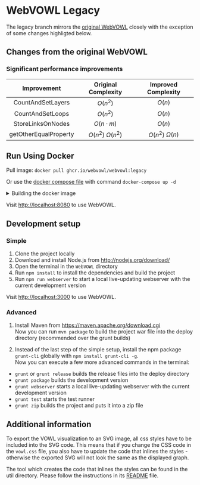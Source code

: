# WebVOWL Legacy
The legacy branch mirrors the [original WebVOWL](https://github.com/VisualDataWeb/WebVOWL) closely with the exception of some changes highligted below.

## Changes from the original WebVOWL

### Significant performance improvements
Improvement | Original Complexity | Improved Complexity
:---: | :---: | :---:
CountAndSetLayers | $O(n^2)$ | $O(n)$
CountAndSetLoops | $O(n^2)$ | $O(n)$
StoreLinksOnNodes | $O(n \cdot m)$ | $O(n)$
getOtherEqualProperty | $O(n^2)$ $\Omega(n^2)$ | $O(n^2)$ $\Omega(n)$

## Run Using Docker
Pull image: `docker pull ghcr.io/webvowl/webvowl:legacy`  

Or use the [docker compose file](/docker-compose.yml) with command `docker-compose up -d`

<details>
<summary>Building the docker image</summary>
Make sure you are inside the `WebVOWL` directory and you have Docker installed.  
Run the following command to build the docker image:

`docker build . -t webvowl:legacy_dev`

Run the following command to run WebVOWL at port 8080.

`docker-compose up -d`
</details>

Visit [http://localhost:8080](http://localhost:8080) to use WebVOWL.

## Development setup

### Simple
1. Clone the project locally
2. Download and install Node.js from http://nodejs.org/download/
3. Open the terminal in the `WebVOWL` directory
4. Run `npm install` to install the dependencies and build the project
5. Run `npm run webserver` to start a local live-updating webserver with the current development version

Visit [http://localhost:3000](http://localhost:3000) to use WebVOWL.

### Advanced ###
1. Install Maven from https://maven.apache.org/download.cgi  
Now you can run `mvn package` to build the project war file into the deploy directory (recommended over the grunt builds)

3. Instead of the last step of the simple setup, install the npm package `grunt-cli` globally with `npm install grunt-cli -g`.  
Now you can execute a few more advanced commands in the terminal:

* `grunt` or `grunt release` builds the release files into the deploy directory
* `grunt package` builds the development version
* `grunt webserver` starts a local live-updating webserver with the current development version
* `grunt test` starts the test runner
* `grunt zip` builds the project and puts it into a zip file


Additional information
----------------------

To export the VOWL visualization to an SVG image, all css styles have to be included into the SVG code.
This means that if you change the CSS code in the `vowl.css` file, you also have to update the code that
inlines the styles - otherwise the exported SVG will not look the same as the displayed graph.

The tool which creates the code that inlines the styles can be found in the util directory. Please
follow the instructions in its [README](util/VowlCssToD3RuleConverter/README.md) file.
